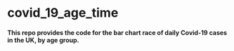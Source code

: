 # covid_19_age_time

#### This repo provides the code for the bar chart race of daily Covid-19 cases in the UK, by age group.
